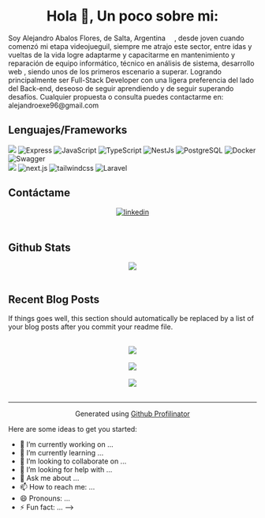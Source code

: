 <h1 align="center">Hola 👋, Un poco sobre mi:</h1>
<p>Soy Alejandro Abalos Flores, de Salta, Argentina <img src="https://img.icons8.com/?size=100&id=aFEiFfDodGwe&format=png&color=000000" width="14"/>, desde joven cuando comenzó mi etapa videojueguil, siempre me atrajo este sector, entre idas y vueltas de la vida logre adaptarme y capacitarme en mantenimiento y reparación de equipo informático, técnico en análisis de sistema, desarrollo web , siendo unos de los primeros escenario a superar. Logrando principalmente ser Full-Stack Developer con una ligera preferencia del lado del Back-end, deseoso de seguir aprendiendo y de seguir superando desafíos.
Cualquier propuesta o consulta puedes contactarme en: alejandroexe96@gmail.com</p>

## Lenguajes/Frameworks
<p>
 
  <img src="https://img.shields.io/badge/-Nodejs-43853d?logo=Node.js&logoColor=white" />
  <img alt="Express" src="https://img.shields.io/badge/Express.js-000000?logo=Express&logoColor=green">
  <img alt="JavaScript" src="https://img.shields.io/badge/Javascript-F7DF1E?logo=JavaScript&logoColor=black">
  <img alt="TypeScript" src="https://img.shields.io/badge/TypeScript-3178C6?logo=TypeScript&logoColor=white">
  <img alt="NestJs" src="https://img.shields.io/badge/-NestJs-ea2845?style=flat&logo=nestjs&logoColor=white">
  <img alt="PostgreSQL" src="https://img.shields.io/badge/PostgreSQL-%2523231F20?logo=postgresql&logoColor=white&color=blue">
  <img alt="Docker" src="https://img.shields.io/badge/-Docker-46a2f1?logo=docker&logoColor=white" />
  <img alt="Swagger" src="https://img.shields.io/badge/-Swagger-%23Clojure?logo=swagger&logoColor=white" />
  
  <br>
   <img src="https://img.shields.io/badge/-React-45b8d8?logo=React" />
  <img alt="next.js" src="https://img.shields.io/badge/next.js-000000?logo=nextdotjs&logoColor=white" />
  <img alt="tailwindcss" src="https://img.shields.io/badge/tailwindcss-0F172A?&logo=tailwindcss" />
  <img alt="Laravel" src="https://img.shields.io/badge/Laravel-2e2e2e?logo=laravel">


</p>


## Contáctame
<div align="center">
<!-- <a href="https://github.com/rishavanand" target="_blank">
<img src=https://img.shields.io/badge/github-%2324292e.svg?&style=for-the-badge&logo=github&logoColor=white alt=github style="margin-bottom: 5px;" />
</a> -->
<!-- <a href="https://twitter.com/iamrishavanand" target="_blank">
<img src=https://img.shields.io/badge/twitter-%2300acee.svg?&style=for-the-badge&logo=twitter&logoColor=white alt=twitter style="margin-bottom: 5px;" />
</a> -->
<a href="www.linkedin.com/in/alejandro-abalos-flores-5bb905115" target="_blank">
<img src=https://img.shields.io/badge/linkedin-%231E77B5.svg?&style=for-the-badge&logo=linkedin&logoColor=white alt=linkedin style="margin-bottom: 5px;" />
</a>
<!-- <a href="https://www.facebook.com/iamrishavanand" target="_blank">
<img src=https://img.shields.io/badge/facebook-%232E87FB.svg?&style=for-the-badge&logo=facebook&logoColor=white alt=facebook style="margin-bottom: 5px;" />
</a>
<a href="https://instagram.com/iamrishavanand" target="_blank">
<img src=https://img.shields.io/badge/instagram-%23000000.svg?&style=for-the-badge&logo=instagram&logoColor=white alt=instagram style="margin-bottom: 5px;" />
</a>   -->
</div>  
  

<br/>  


## Github Stats  
<div align="center"><img src="https://github-readme-stats.vercel.app/api?username=rishavanand&show_icons=true&count_private=true&hide_border=true" align="center" /></div>  

<br/>  


## Recent Blog Posts  
<!-- BLOG-POST-LIST:START -->  
If things goes well, this section should automatically be replaced by a list of your blog posts after you commit your readme file. 
<!-- BLOG-POST-LIST:END -->  

<br/>  

<div align="center"><img src="https://rishavanand.github.io/static/images/spotify-readme-example.svg" /></div>  

<br/>  

<div align="center">
<img src="https://komarev.com/ghpvc/?username=rishavanand&&style=flat-square" align="center" />
</div>  
  

<br/>  

<div align="center">
            <a href="https://www.buymeacoffee.com/rishavanand" target="_blank" style="display: inline-block;">
                <img
                    src="https://img.shields.io/badge/Donate-Buy%20Me%20A%20Coffee-orange.svg?style=flat-square&logo=buymeacoffee" 
                    align="center"
                />
            </a></div>
<br />

----
<div align="center">Generated using <a href="https://profilinator.rishav.dev/" target="_blank">Github Profilinator</a></div>

Here are some ideas to get you started:

- 🔭 I’m currently working on ...
- 🌱 I’m currently learning ...
- 👯 I’m looking to collaborate on ...
- 🤔 I’m looking for help with ...
- 💬 Ask me about ...
- 📫 How to reach me: ...
- 😄 Pronouns: ...
- ⚡ Fun fact: ...
-->
